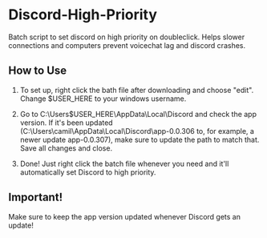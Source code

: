 # Discord-High-Priority
Batch script to set discord on high priority on doubleclick. Helps slower connections and computers prevent voicechat lag and discord crashes.

## How to Use

1) To set up, right click the bath file after downloading and choose "edit". Change $USER_HERE to your windows username. 

2) Go to C:\Users\$USER_HERE\AppData\Local\Discord and check the app version. If it's been updated (C:\Users\camil\AppData\Local\Discord\app-0.0.306 to, for example, a newer update app-0.0.307), make sure to update the path to match that. Save all changes and close.

3) Done! Just right click the batch file whenever you need and it'll automatically set Discord to high priority.


## Important!

Make sure to keep the app version updated whenever Discord gets an update!
